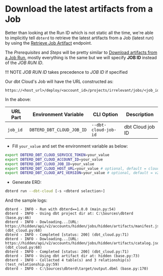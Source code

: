# Download the latest artifacts from a Job

Better than looking at the Run ID which is not static all the time, we're able to implicitly tell `dbterd` to retrieve the latest artifacts from a Job (latest run) by using the [Retrieve Job Artifact](https://docs.getdbt.com/dbt-cloud/api-v2#/operations/Retrieve%20Job%20Artifact) endpoint.

The _Prerequisites_ and _Steps_ will be pretty similar to [Download artifacts from a Job Run](./download-artifact-from-a-job-run.md), mostly everything is the same but we will specify **JOB ID** instead of the _JOB RUN ID_.

!!! NOTE
    _JOB RUN ID_ takes precedence to _JOB ID_ if specified

Our dbt Cloud's Job will have the URL constructed as:

```log
https://<host_url>/deploy/<account_id>/projects/irrelevant/jobs/<job_id>
```

In the above:

| URL Part          | Environment Variable            | CLI Option                | Description                                                               |
|-------------------|---------------------------------|---------------------------|---------------------------------------------------------------------------|
| `job_id`          | `DBTERD_DBT_CLOUD_JOB_ID` | `--dbt-cloud-job-id` | dbt Cloud job ID |

- Fill `your_value` and set the environment variable as below:

```bash
export DBTERD_DBT_CLOUD_SERVICE_TOKEN=your_value
export DBTERD_DBT_CLOUD_ACCOUNT_ID=your_value
export DBTERD_DBT_CLOUD_JOB_ID=your_value
export DBTERD_DBT_CLOUD_HOST_URL=your_value # optional, default = cloud.getdbt.com
export DBTERD_DBT_CLOUD_API_VERSION=your_value # optional, default = v2
```

- Generate ERD:

```bash
dbterd run --dbt-cloud [-s <dbterd selection>]
```

And the sample logs:

```log
dbterd - INFO - Run with dbterd==1.0.0 (main.py:54)
dbterd - INFO - Using dbt project dir at: C:\Sources\dbterd (base.py:46)
dbterd - INFO - Dowloading...[URL: https://hidden/api/v2/accounts/hidden/jobs/hidden/artifacts/manifest.json] (dbt_cloud.py:68)
dbterd - INFO - Completed [status: 200] (dbt_cloud.py:71)
dbterd - INFO - Dowloading...[URL: https://hidden/api/v2/accounts/hidden/jobs/hidden/artifacts/catalog.json] (dbt_cloud.py:68)
dbterd - INFO - Completed [status: 200] (dbt_cloud.py:71)
dbterd - INFO - Using dbt artifact dir at: hidden (base.py:73)
dbterd - INFO - Collected 4 table(s) and 3 relationship(s) (test_relationship.py:59)
dbterd - INFO - C:\Sources\dbterd\target/output.dbml (base.py:170)
```
